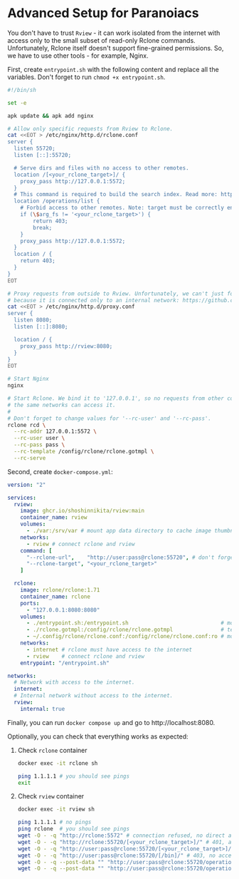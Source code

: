 # Advanced Setup for Paranoiacs

You don't have to trust `Rview` - it can work isolated from the internet with access only
to the small subset of read-only Rclone commands. Unfortunately, Rclone itself doesn't support
fine-grained permissions. So, we have to use other tools - for example, Nginx.

First, create `entrypoint.sh` with the following content and replace all the variables.
Don't forget to run `chmod +x entrypoint.sh`.

```sh
#!/bin/sh

set -e

apk update && apk add nginx

# Allow only specific requests from Rview to Rclone.
cat <<EOT > /etc/nginx/http.d/rclone.conf
server {
  listen 55720;
  listen [::]:55720;

  # Serve dirs and files with no access to other remotes.
  location /[<your_rclone_target>]/ {
    proxy_pass http://127.0.0.1:5572;
  }
  # This command is required to build the search index. Read more: https://rclone.org/rc/#operations-list
  location /operations/list {
    # Forbid access to other remotes. Note: target must be correctly encoded, e.g., '%2Fdata' instead of '/data'.
    if (\$arg_fs != '<your_rclone_target>') {
        return 403;
        break;
    }
    proxy_pass http://127.0.0.1:5572;
  }
  location / {
    return 403;
  }
}
EOT

# Proxy requests from outside to Rview. Unfortunately, we can't just forward port of 'rview' service
# because it is connected only to an internal network: https://github.com/moby/moby/issues/36174
cat <<EOT > /etc/nginx/http.d/proxy.conf
server {
  listen 8080;
  listen [::]:8080;

  location / {
    proxy_pass http://rview:8080;
  }
}
EOT

# Start Nginx
nginx

# Start Rclone. We bind it to '127.0.0.1', so no requests from other containers in
# the same networks can access it.
#
# Don't forget to change values for '--rc-user' and '--rc-pass'.
rclone rcd \
  --rc-addr 127.0.0.1:5572 \
  --rc-user user \
  --rc-pass pass \
  --rc-template /config/rclone/rclone.gotmpl \
  --rc-serve
```

Second, create `docker-compose.yml`:

```yaml
version: "2"

services:
  rview:
    image: ghcr.io/shoshinnikita/rview:main
    container_name: rview
    volumes:
      - ./var:/srv/var # mount app data directory to cache image thumbnails
    networks:
      - rview # connect rclone and rview
    command: [
      "--rclone-url",    "http://user:pass@rclone:55720", # don't forget to change username and password
      "--rclone-target", "<your_rclone_target>"
    ]

  rclone:
    image: rclone/rclone:1.71
    container_name: rclone
    ports:
      - "127.0.0.1:8080:8080"
    volumes:
      - ./entrypoint.sh:/entrypoint.sh                             # mount the script you created in the first step
      - ./rclone.gotmpl:/config/rclone/rclone.gotmpl               # template can be found in 'static' dir
      - ~/.config/rclone/rclone.conf:/config/rclone/rclone.conf:ro # mount your Rclone config file
    networks:
      - internet # rclone must have access to the internet
      - rview    # connect rclone and rview
    entrypoint: "/entrypoint.sh"

networks:
  # Network with access to the internet.
  internet:
  # Internal network without access to the internet.
  rview:
    internal: true
```

Finally, you can run `docker compose up` and go to http://localhost:8080.

Optionally, you can check that everything works as expected:

1. Check `rclone` container
    ```sh
    docker exec -it rclone sh

    ping 1.1.1.1 # you should see pings
    exit
    ```
2. Check `rview` container
    ```sh
    docker exec -it rview sh

    ping 1.1.1.1 # no pings
    ping rclone  # you should see pings
    wget -O - -q "http://rclone:5572" # connection refused, no direct access to rclone
    wget -O - -q "http://rclone:55720/[<your_rclone_target>]/" # 401, auth is on
    wget -O - -q "http://user:pass@rclone:55720/[<your_rclone_target>]/" # 200, ok
    wget -O - -q "http://user:pass@rclone:55720/[/bin]/" # 403, no access to other remotes
    wget -O - -q --post-data "" "http://user:pass@rclone:55720/operations/list?fs=<your_rclone_target>&remote=" # 200, ok
    wget -O - -q --post-data "" "http://user:pass@rclone:55720/operations/list?fs=/bin&remote=" # 403, no access to other remotes
    ```
